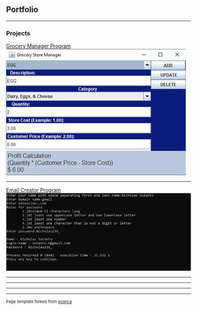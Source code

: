 ## Portfolio

---

### Projects 

<a href="https://github.com/NicholasSutanto/email-app/">Grocery Manager Program</a>
<img src="images/GroceryManagerApp.png?raw=true"/>

---
[Email Creator Program](/pdf/main.cpp)
<img src="images/Email.png?raw=true"/>

---


---

---




---
<p style="font-size:11px">Page template forked from <a href="https://github.com/evanca/quick-portfolio">evanca</a></p>
<!-- Remove above link if you don't want to attibute -->
